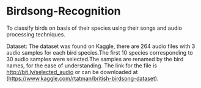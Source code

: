 # Birdsong-Recognition
To classify birds on basis of their species using their songs and audio processing techniques.

Dataset:
The dataset was found on Kaggle, there are 264 audio files with 3 audio samples for each bird species.The first 10 species corresponding to 30 audio samples were selected.The samples are renamed by the bird names, for the ease of understanding.
The link for the file is http://bit.ly/selected_audio or can be downloaded at 
(https://www.kaggle.com/rtatman/british-birdsong-dataset).

